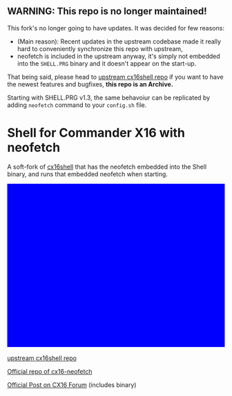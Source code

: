 ## **WARNING:** This repo is no longer maintained!
This fork's no longer going to have updates. It was decided for few reasons:

- (Main reason): Recent updates in the upstream codebase made it really hard to conveniently synchronize this repo with upstream,
- neofetch is included in the upstream anyway, it's simply not embedded into the `SHELL.PRG` binary and it doesn't appear on the start-up.

That being said, please head to [upstream cx16shell repo](https://github.com/irmen/cx16shell) if you want to have the newest features and bugfixes, **this repo is an Archive.**

Starting with SHELL.PRG v1.3, the same behavoiur can be replicated by adding `neofetch` command to your `config.sh` file.

# Shell for Commander X16 with neofetch

A soft-fork of [cx16shell](https://github.com/irmen/cx16shell) that has the neofetch embedded into the Shell binary, and runs that embedded neofetch when starting.

![Shell screenshot](./.READMErsc/anim.gif "Animation of the shell starting in X16 emulator")

[upstream cx16shell repo](https://github.com/irmen/cx16shell)

[Official repo of cx16-neofetch](https://github.com/adiee5/cx16-neofetch)

[Official Post on CX16 Forum](https://cx16forum.com/forum/viewtopic.php?t=6769) (includes binary)
